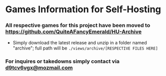 # Games Information for Self-Hosting

### All respective games for this project have been moved to https://github.com/QuiteAFancyEmerald/HU-Archive

- Simply download the latest release and unzip in a folder named "archive"; full path will be  `./views/archive/[RESPECTIVE FILES HERE]`

### For inquires or takedowns simply contact via d9tcv6vgx@mozmail.com